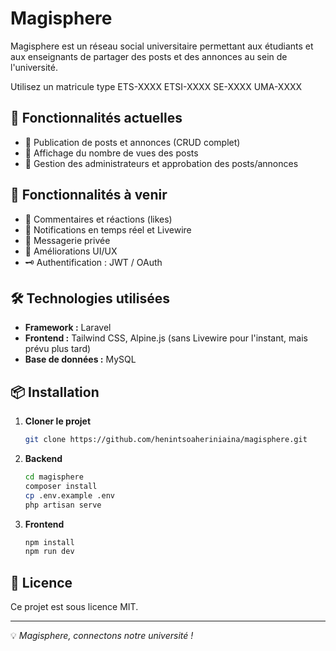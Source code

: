 # Magisphere

Magisphere est un réseau social universitaire permettant aux étudiants et aux enseignants de partager des posts et des annonces au sein de l'université.

Utilisez un matricule type ETS-XXXX ETSI-XXXX SE-XXXX UMA-XXXX

## 🚀 Fonctionnalités actuelles

-   📌 Publication de posts et annonces (CRUD complet)
-   🔎 Affichage du nombre de vues des posts
-   👤 Gestion des administrateurs et approbation des posts/annonces

## 🔮 Fonctionnalités à venir

-   💬 Commentaires et réactions (likes)
-   📢 Notifications en temps réel et Livewire
-   📨 Messagerie privée
-   🎨 Améliorations UI/UX
-   🗝️ Authentification : JWT / OAuth

## 🛠️ Technologies utilisées

-   **Framework :** Laravel
-   **Frontend :** Tailwind CSS, Alpine.js (sans Livewire pour l'instant, mais prévu plus tard)
-   **Base de données :** MySQL

## 📦 Installation

1. **Cloner le projet**

    ```sh
    git clone https://github.com/henintsoaheriniaina/magisphere.git
    ```

2. **Backend**

    ```sh
    cd magisphere
    composer install
    cp .env.example .env
    php artisan serve
    ```

3. **Frontend**
    ```sh
    npm install
    npm run dev
    ```

## 📜 Licence

Ce projet est sous licence MIT.

---

💡 _Magisphere, connectons notre université !_
